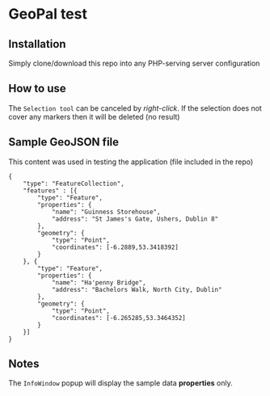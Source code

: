 # GeoPal test

## Installation
Simply clone/download this repo into any PHP-serving server configuration

## How to use
The `Selection tool` can be canceled by *right-click*. 
If the selection does not cover any markers then it will be deleted (no result)

## Sample GeoJSON file
This content was used in testing the application (file included in the repo)
```
{
    "type": "FeatureCollection",
    "features" : [{
        "type": "Feature",
        "properties": {
            "name": "Guinness Storehouse",
            "address": "St James's Gate, Ushers, Dublin 8"
        },
        "geometry": {
            "type": "Point",
            "coordinates": [-6.2889,53.3418392]
        }
    }, {
        "type": "Feature",
        "properties": {
            "name": "Ha'penny Bridge",
            "address": "Bachelors Walk, North City, Dublin"
        },
        "geometry": {
            "type": "Point",
            "coordinates": [-6.265285,53.3464352]
        }
    }]
}

```
## Notes
The `InfoWindow` popup will display the sample data **properties** only.
